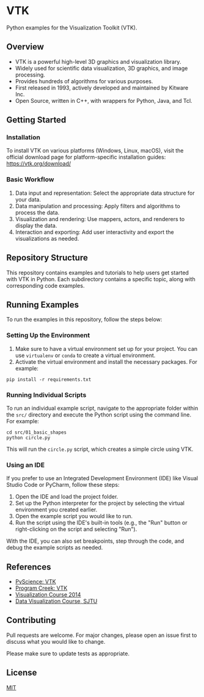 # VTK

Python examples for the Visualization Toolkit (VTK).

## Overview

* VTK is a powerful high-level 3D graphics and visualization library.
* Widely used for scientific data visualization, 3D graphics, and image processing.
* Provides hundreds of algorithms for various purposes.
* First released in 1993, actively developed and maintained by Kitware Inc.
* Open Source, written in C++, with wrappers for Python, Java, and Tcl.

## Getting Started

### Installation

To install VTK on various platforms (Windows, Linux, macOS), visit the official download page for platform-specific installation guides: https://vtk.org/download/

### Basic Workflow

1. Data input and representation: Select the appropriate data structure for your data.
2. Data manipulation and processing: Apply filters and algorithms to process the data.
3. Visualization and rendering: Use mappers, actors, and renderers to display the data.
4. Interaction and exporting: Add user interactivity and export the visualizations as needed.

## Repository Structure

This repository contains examples and tutorials to help users get started with VTK in Python. Each subdirectory contains a specific topic, along with corresponding code examples.

## Running Examples

To run the examples in this repository, follow the steps below:

### Setting Up the Environment

1. Make sure to have a virtual environment set up for your project. You can use `virtualenv` or `conda` to create a virtual environment.
2. Activate the virtual environment and install the necessary packages. For example:

```
pip install -r requirements.txt
```

### Running Individual Scripts

To run an individual example script, navigate to the appropriate folder within the `src/` directory and execute the Python script using the command line. For example:

```
cd src/01_basic_shapes
python circle.py
```

This will run the `circle.py` script, which creates a simple circle using VTK.

### Using an IDE

If you prefer to use an Integrated Development Environment (IDE) like Visual Studio Code or PyCharm, follow these steps:

1. Open the IDE and load the project folder.
2. Set up the Python interpreter for the project by selecting the virtual environment you created earlier.
3. Open the example script you would like to run.
4. Run the script using the IDE's built-in tools (e.g., the "Run" button or right-clicking on the script and selecting "Run").

With the IDE, you can also set breakpoints, step through the code, and debug the example scripts as needed.

## References

* [PyScience: VTK](https://pyscience.wordpress.com/tag/vtk/)
* [Program Creek: VTK](https://www.programcreek.com/python/index/480/vtk)
* [Visualization Course 2014](https://www.cb.uu.se/~aht/Vis2014/)
* [Data Visualization Course, SJTU](https://www.cs.sjtu.edu.cn/~shengbin/course/datavis/)

## Contributing

Pull requests are welcome. For major changes, please open an issue first to discuss what you would like to change.

Please make sure to update tests as appropriate.

## License

[MIT](https://choosealicense.com/licenses/mit/)
